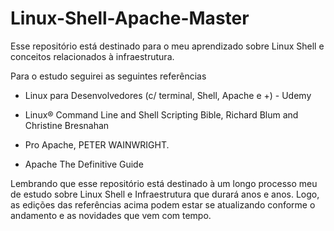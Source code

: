 # Linux-Shell-Apache-Master
Esse repositório está destinado para o meu aprendizado sobre Linux Shell e conceitos relacionados à infraestrutura.

Para o estudo seguirei as seguintes referências

- Linux para Desenvolvedores (c/ terminal, Shell, Apache e +) - Udemy

- Linux® Command Line and Shell Scripting Bible, Richard Blum and Christine Bresnahan

- Pro Apache, PETER WAINWRIGHT.

- Apache The Definitive Guide

Lembrando que esse repositório está destinado à um longo processo meu de estudo sobre Linux Shell e Infraestrutura que durará anos e anos. Logo, as edições das referências acima podem estar se atualizando conforme o andamento e as novidades que vem com tempo.
